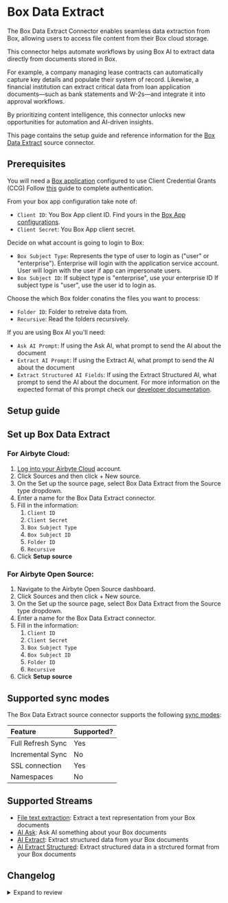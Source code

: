 # Box Data Extract
The Box Data Extract Connector enables seamless data extraction from Box, allowing users to access file content from their Box cloud storage.

This connector helps automate workflows by using Box AI to extract data directly from documents stored in Box.

For example, a company managing lease contracts can automatically capture key details and populate their system of record. Likewise, a financial institution can extract critical data from loan application documents—such as bank statements and W-2s—and integrate it into approval workflows.

By prioritizing content intelligence, this connector unlocks new opportunities for automation and AI-driven insights.

<HideInUI>

This page contains the setup guide and reference information for the [Box Data Extract](https://developer.box.com/) source connector.

</HideInUI>

## Prerequisites

You will need a [Box application](https://app.box.com/developers/console) configured to use Client Credential Grants (CCG)
Follow [this](https://developer.box.com/guides/authentication/client-credentials/) guide to complete authentication.

From your box app configuration take note of:
- `Client ID`: You Box App client ID. Find yours in the [Box App configurations](https://app.box.com/developers/console).
- `Client Secret`: You Box App client secret.

Decide on what account is going to login to Box:
- `Box Subject Type`: Represents the type of user to login as ("user" or "enterprise"). Enterprise will login with the application service account. User will login with the user if app can impersonate users.
- `Box Subject ID`: If subject type is "enterprise", use your enterprise ID If subject type is "user", use the user id to login as.

Choose the which Box folder conatins the files you want to process:
- `Folder ID`: Folder to retreive data from.
- `Recursive`: Read the folders recursively.

If you are using Box AI you'll need:
- `Ask AI Prompt`: If using the Ask AI, what prompt to send the AI about the document
- `Extract AI Prompt`: If using the Extract AI, what prompt to send the AI about the document
- `Extract Structured AI Fields`: If using the Extract Structured AI, what prompt to send the AI about the document. For more information on the expected format of this prompt check our [developer documentation](https://developer.box.com/guides/box-ai/ai-tutorials/extract-metadata-structured/).

## Setup guide

## Set up Box Data Extract


### For Airbyte Cloud:

1. [Log into your Airbyte Cloud](https://cloud.airbyte.com/workspaces) account.
2. Click Sources and then click + New source.
3. On the Set up the source page, select Box Data Extract from the Source type dropdown.
4. Enter a name for the Box Data Extract connector.
5. Fill in the information:
    1. `Client ID`
    2. `Client Secret`
    3. `Box Subject Type`
    4. `Box Subject ID`
    5. `Folder ID`
    6. `Recursive`
6. Click **Setup source**



### For Airbyte Open Source:

1. Navigate to the Airbyte Open Source dashboard.
2. Click Sources and then click + New source.
3. On the Set up the source page, select Box Data Extract from the Source type dropdown.
4. Enter a name for the Box Data Extract connector.
5. Fill in the information:
    1. `Client ID`
    2. `Client Secret`
    3. `Box Subject Type`
    4. `Box Subject ID`
    5. `Folder ID`
    6. `Recursive`
6. Click **Setup source**


## Supported sync modes

The Box Data Extract source connector supports the following [sync modes](https://docs.airbyte.com/cloud/core-concepts/#connection-sync-modes):

| Feature           | Supported? |
| :---------------- | :--------- |
| Full Refresh Sync | Yes        |
| Incremental Sync  | No         |
| SSL connection    | Yes        |
| Namespaces        | No         |

## Supported Streams

- [File text extraction](https://developer.box.com/guides/representations/text/): Extract a text representation from your Box documents
- [AI Ask](https://developer.box.com/guides/box-ai/ai-tutorials/ask-questions/): Ask AI something about your Box documents
- [AI Extract](https://developer.box.com/guides/box-ai/ai-tutorials/extract-metadata/): Extract structured data from your Box documents
- [AI Extract Structured](https://developer.box.com/guides/box-ai/ai-tutorials/extract-metadata/): Extract structured data in a strctured format from your Box documents


## Changelog

<details>
  <summary>Expand to review</summary>

| Version          | Date              | Pull Request | Subject        |
|------------------|-------------------|--------------|----------------|
| 0.1.14 | 2025-10-29 | [60683](https://github.com/airbytehq/airbyte/pull/60683) | Update dependencies |
| 0.1.13 | 2025-05-10 | [59315](https://github.com/airbytehq/airbyte/pull/59315) | Update dependencies |
| 0.1.12 | 2025-04-26 | [58737](https://github.com/airbytehq/airbyte/pull/58737) | Update dependencies |
| 0.1.11 | 2025-04-19 | [58294](https://github.com/airbytehq/airbyte/pull/58294) | Update dependencies |
| 0.1.10 | 2025-04-12 | [57611](https://github.com/airbytehq/airbyte/pull/57611) | Update dependencies |
| 0.1.9 | 2025-04-05 | [57154](https://github.com/airbytehq/airbyte/pull/57154) | Update dependencies |
| 0.1.8 | 2025-03-29 | [56593](https://github.com/airbytehq/airbyte/pull/56593) | Update dependencies |
| 0.1.7 | 2025-02-13 | | Adding Box Extract Structured AI stream |
| 0.1.6 | 2025-02-13 | | Adding Box Extract AI stream |
| 0.1.5 | 2025-02-13 | | Adding Box Ask AI stream |
| 0.1.4 | 2025-02-12 | | Initial release by [@BoxDevRel](https://github.com/box-community/airbyte) |

</details>
